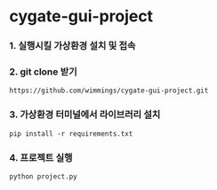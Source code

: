 # cygate-gui-project


### 1. 실행시킬 가상환경 설치 및 접속

### 2. git clone 받기  
`https://github.com/wimmings/cygate-gui-project.git`

### 3. 가상환경 터미널에서 라이브러리 설치  
`pip install -r requirements.txt`

### 4. 프로젝트 실행
`python project.py`
